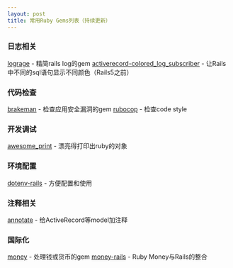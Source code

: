 ```yaml
---
layout: post
title: 常用Ruby Gems列表（持续更新）
---
```

### 日志相关
[lograge](https://github.com/roidrage/lograge) - 精简rails log的gem
[activerecord-colored_log_subscriber](activerecord-colored_log_subscriber) - 让Rails中不同的sql语句显示不同颜色（Rails5之前）


### 代码检查
[brakeman](http://brakemanscanner.org/) - 检查应用安全漏洞的gem
[rubocop](https://github.com/bbatsov/rubocop) - 检查code style

### 开发调试
[awesome_print](https://github.com/michaeldv/awesome_print) - 漂亮得打印出ruby的对象

### 环境配置
[dotenv-rails](https://github.com/bkeepers/dotenv) - 方便配置和使用

### 注释相关
[annotate](https://github.com/ctran/annotate_models) - 给ActiveRecord等model加注释

### 国际化
[money](https://github.com/RubyMoney/money) - 处理钱或货币的gem
[money-rails](https://github.com/RubyMoney/money-rails) - Ruby Money与Rails的整合
